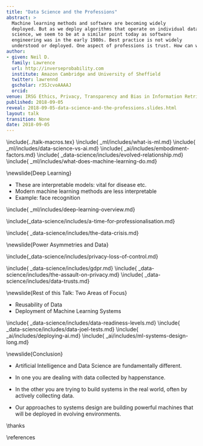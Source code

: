 ```yaml
---
title: "Data Science and the Professions"
abstract: >
  Machine learning methods and software are becoming widely
  deployed. But as we deploy algorithms that operate on individual data, how do we account for their effect on society? In terms of the practice of data
  science, we seem to be at a similar point today as software
  engineering was in the early 1980s. Best practice is not widely
  understood or deployed. One aspect of professions is trust. How can we bring trust to the data-sphere?
author:
- given: Neil D.
  family: Lawrence
  url: http://inverseprobability.com
  institute: Amazon Cambridge and University of Sheffield
  twitter: lawrennd
  gscholar: r3SJcvoAAAAJ
  orcid:
venue: IRSG Ethics, Privacy, Transparency and Bias in Information Retrieval, Sheffield, UK
published: 2018-09-05
reveal: 2018-09-05-data-science-and-the-professions.slides.html
layout: talk
transition: None
date: 2018-09-05
---
```


\include{../talk-macros.tex}
\include{ _ml/includes/what-is-ml.md}
\include{ _ml/includes/data-science-vs-ai.md}
\include{ _ai/includes/embodiment-factors.md}
\include{ _data-science/includes/evolved-relationship.md}
\include{ _ml/includes/what-does-machine-learning-do.md}

\newslide{Deep Learning}

* These are interpretable models: vital for disease etc.
* Modern machine learning methods are less interpretable
* Example: face recognition

\include{ _ml/includes/deep-learning-overview.md}

\include{_data-science/includes/a-time-for-professionalisation.md}

\include{ _data-science/includes/the-data-crisis.md}

\newslide{Power Asymmetries and Data}

\include{_data-science/includes/privacy-loss-of-control.md}

\include{ _data-science/includes/gdpr.md}
\include{ _data-science/includes/the-assault-on-privacy.md}
\include{ _data-science/includes/data-trusts.md}


\newslide{Rest of this Talk: Two Areas of Focus}

* Reusability of Data
* Deployment of Machine Learning Systems

\include{ _data-science/includes/data-readiness-levels.md}
\include{ _data-science/includes/data-joel-tests.md}
\include{ _ai/includes/deploying-ai.md}
\include{ _ai/includes/ml-systems-design-long.md}

\newslide{Conclusion}

* Artificial Intelligence and Data Science are fundamentally different.

* In one you are dealing with data collected by happenstance.

* In the other you are trying to build systems in the real world, often by actively collecting data.

* Our approaches to systems design are building powerful machines that
will be deployed in evolving environments.


\thanks

\references
